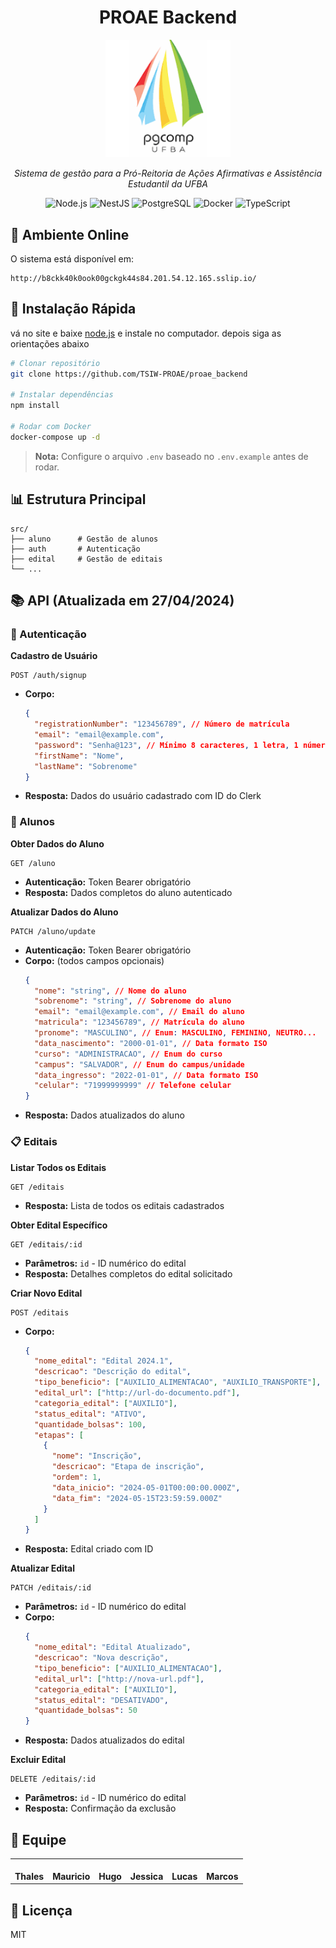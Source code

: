 # <div align="center">PROAE Backend</div>

<div align="center">
  <img src="https://github.com/TSIW-PROAE/.github/raw/main/img/logo_pgcomp.png" width="200px" alt="Logo pgcomp">
  <p><i>Sistema de gestão para a Pró-Reitoria de Ações Afirmativas e Assistência Estudantil da UFBA</i></p>
</div>

<div align="center">

![Node.js](https://img.shields.io/badge/Node.js-339933?style=for-the-badge&logo=nodedotjs&logoColor=white)
![NestJS](https://img.shields.io/badge/NestJS-E0234E?style=for-the-badge&logo=nestjs&logoColor=white)
![PostgreSQL](https://img.shields.io/badge/PostgreSQL-316192?style=for-the-badge&logo=postgresql&logoColor=white)
![Docker](https://img.shields.io/badge/Docker-2496ED?style=for-the-badge&logo=docker&logoColor=white)
![TypeScript](https://img.shields.io/badge/TypeScript-3178C6?style=for-the-badge&logo=typescript&logoColor=white)

</div>

## 🚀 Ambiente Online

O sistema está disponível em:

```
http://b8ckk40k0ook00gckgk44s84.201.54.12.165.sslip.io/
```

## 🔧 Instalação Rápida

vá no site e baixe [node.js](https://nodejs.org/) e instale no computador. depois siga as orientações abaixo

```bash
# Clonar repositório
git clone https://github.com/TSIW-PROAE/proae_backend

# Instalar dependências
npm install

# Rodar com Docker
docker-compose up -d
```

> **Nota:** Configure o arquivo `.env` baseado no `.env.example` antes de rodar.

## 📊 Estrutura Principal

```
src/
├── aluno      # Gestão de alunos
├── auth       # Autenticação
├── edital     # Gestão de editais
└── ...
```

## 📚 API (Atualizada em 27/04/2024)

### 🔐 Autenticação

**Cadastro de Usuário**

```
POST /auth/signup
```

- **Corpo:**
  ```json
  {
    "registrationNumber": "123456789", // Número de matrícula
    "email": "email@example.com",
    "password": "Senha@123", // Mínimo 8 caracteres, 1 letra, 1 número, 1 especial
    "firstName": "Nome",
    "lastName": "Sobrenome"
  }
  ```
- **Resposta:** Dados do usuário cadastrado com ID do Clerk

### 👤 Alunos

**Obter Dados do Aluno**

```
GET /aluno
```

- **Autenticação:** Token Bearer obrigatório
- **Resposta:** Dados completos do aluno autenticado

**Atualizar Dados do Aluno**

```
PATCH /aluno/update
```

- **Autenticação:** Token Bearer obrigatório
- **Corpo:** (todos campos opcionais)
  ```json
  {
    "nome": "string", // Nome do aluno
    "sobrenome": "string", // Sobrenome do aluno
    "email": "email@example.com", // Email do aluno
    "matricula": "123456789", // Matrícula do aluno
    "pronome": "MASCULINO", // Enum: MASCULINO, FEMININO, NEUTRO...
    "data_nascimento": "2000-01-01", // Data formato ISO
    "curso": "ADMINISTRACAO", // Enum do curso
    "campus": "SALVADOR", // Enum do campus/unidade
    "data_ingresso": "2022-01-01", // Data formato ISO
    "celular": "71999999999" // Telefone celular
  }
  ```
- **Resposta:** Dados atualizados do aluno

### 📋 Editais

**Listar Todos os Editais**

```
GET /editais
```

- **Resposta:** Lista de todos os editais cadastrados

**Obter Edital Específico**

```
GET /editais/:id
```

- **Parâmetros:** `id` - ID numérico do edital
- **Resposta:** Detalhes completos do edital solicitado

**Criar Novo Edital**

```
POST /editais
```

- **Corpo:**
  ```json
  {
    "nome_edital": "Edital 2024.1",
    "descricao": "Descrição do edital",
    "tipo_beneficio": ["AUXILIO_ALIMENTACAO", "AUXILIO_TRANSPORTE"],
    "edital_url": ["http://url-do-documento.pdf"],
    "categoria_edital": ["AUXILIO"],
    "status_edital": "ATIVO",
    "quantidade_bolsas": 100,
    "etapas": [
      {
        "nome": "Inscrição",
        "descricao": "Etapa de inscrição",
        "ordem": 1,
        "data_inicio": "2024-05-01T00:00:00.000Z",
        "data_fim": "2024-05-15T23:59:59.000Z"
      }
    ]
  }
  ```
- **Resposta:** Edital criado com ID

**Atualizar Edital**

```
PATCH /editais/:id
```

- **Parâmetros:** `id` - ID numérico do edital
- **Corpo:**
  ```json
  {
    "nome_edital": "Edital Atualizado",
    "descricao": "Nova descrição",
    "tipo_beneficio": ["AUXILIO_ALIMENTACAO"],
    "edital_url": ["http://nova-url.pdf"],
    "categoria_edital": ["AUXILIO"],
    "status_edital": "DESATIVADO",
    "quantidade_bolsas": 50
  }
  ```
- **Resposta:** Dados atualizados do edital

**Excluir Edital**

```
DELETE /editais/:id
```

- **Parâmetros:** `id` - ID numérico do edital
- **Resposta:** Confirmação da exclusão

## 👥 Equipe

<div align="center">
<table>
  <tr>
    <td align="center"><img src="https://avatars.githubusercontent.com/u/24979899?s=96&v=4" width="70px;" alt=""/><br><b>Thales</b></td>
    <td align="center"><img src="https://avatars.githubusercontent.com/u/20570844?v=4" width="70px;" alt=""/><br><b>Mauricio</b></td>
    <td align="center"><img src="https://avatars.githubusercontent.com/u/83249854?s=64&v=4" width="70px;" alt=""/><br><b>Hugo</b></td>
    <td align="center"><img src="https://avatars.githubusercontent.com/u/95954597?s=64&v=4" width="70px;" alt=""/><br><b>Jessica</b></td>
    <td align="center"><img src="https://avatars.githubusercontent.com/u/53127444?s=64&v=4" width="70px;" alt=""/><br><b>Lucas</b></td>
    <td align="center"><img src="https://avatars.githubusercontent.com/u/11302968?s=70&v=4" width="70px;" alt=""/><br><b>Marcos</b></td>
  </tr>
</table>
</div>

## 📄 Licença

MIT
